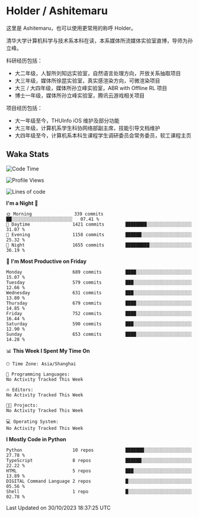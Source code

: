 # Holder / Ashitemaru

这里是 Ashitemaru，也可以使用更常用的称呼 Holder。

清华大学计算机科学与技术系本科在读，本系媒体所流媒体实验室直博，导师为孙立峰。

科研经历包括：

- 大二年级，人智所刘知远实验室，自然语言处理方向，开放关系抽取项目
- 大三年级，媒体所徐昆实验室，真实感渲染方向，可微渲染项目
- 大三 / 大四年级，媒体所孙立峰实验室，ABR with Offline RL 项目
- 博士一年级，媒体所孙立峰实验室，腾讯云游戏相关项目

项目经历包括：

- 大一年级至今，THUInfo iOS 维护及部分功能
- 大三年级，计算机系学生科协网络部副主席，技能引导文档维护
- 大四年级至今，计算机系本科生课程学生调研委员会常务委员，软工课程主页

## Waka Stats

<!--START_SECTION:waka-->
![Code Time](http://img.shields.io/badge/Code%20Time-1%2C018%20hrs%2013%20mins-blue)

![Profile Views](http://img.shields.io/badge/Profile%20Views-6-blue)

![Lines of code](https://img.shields.io/badge/From%20Hello%20World%20I%27ve%20Written-3.2%20million%20lines%20of%20code-blue)

**I'm a Night 🦉** 

```text
🌞 Morning                339 commits         ██░░░░░░░░░░░░░░░░░░░░░░░   07.41 % 
🌆 Daytime                1421 commits        ████████░░░░░░░░░░░░░░░░░   31.07 % 
🌃 Evening                1158 commits        ██████░░░░░░░░░░░░░░░░░░░   25.32 % 
🌙 Night                  1655 commits        █████████░░░░░░░░░░░░░░░░   36.19 % 
```
📅 **I'm Most Productive on Friday** 

```text
Monday                   689 commits         ████░░░░░░░░░░░░░░░░░░░░░   15.07 % 
Tuesday                  579 commits         ███░░░░░░░░░░░░░░░░░░░░░░   12.66 % 
Wednesday                631 commits         ███░░░░░░░░░░░░░░░░░░░░░░   13.80 % 
Thursday                 679 commits         ████░░░░░░░░░░░░░░░░░░░░░   14.85 % 
Friday                   752 commits         ████░░░░░░░░░░░░░░░░░░░░░   16.44 % 
Saturday                 590 commits         ███░░░░░░░░░░░░░░░░░░░░░░   12.90 % 
Sunday                   653 commits         ████░░░░░░░░░░░░░░░░░░░░░   14.28 % 
```


📊 **This Week I Spent My Time On** 

```text
🕑︎ Time Zone: Asia/Shanghai

💬 Programming Languages: 
No Activity Tracked This Week

🔥 Editors: 
No Activity Tracked This Week

🐱‍💻 Projects: 
No Activity Tracked This Week

💻 Operating System: 
No Activity Tracked This Week
```

**I Mostly Code in Python** 

```text
Python                   10 repos            ███████░░░░░░░░░░░░░░░░░░   27.78 % 
TypeScript               8 repos             ██████░░░░░░░░░░░░░░░░░░░   22.22 % 
HTML                     5 repos             ███░░░░░░░░░░░░░░░░░░░░░░   13.89 % 
DIGITAL Command Language 2 repos             █░░░░░░░░░░░░░░░░░░░░░░░░   05.56 % 
Shell                    1 repo              █░░░░░░░░░░░░░░░░░░░░░░░░   02.78 % 
```




 Last Updated on 30/10/2023 18:37:25 UTC
<!--END_SECTION:waka-->

<!--
**Ashitemaru/Ashitemaru** is a ✨ _special_ ✨ repository because its `README.md` (this file) appears on your GitHub profile.

Here are some ideas to get you started:

- 🔭 I’m currently working on ...
- 🌱 I’m currently learning ...
- 👯 I’m looking to collaborate on ...
- 🤔 I’m looking for help with ...
- 💬 Ask me about ...
- 📫 How to reach me: ...
- 😄 Pronouns: ...
- ⚡ Fun fact: ...
-->

